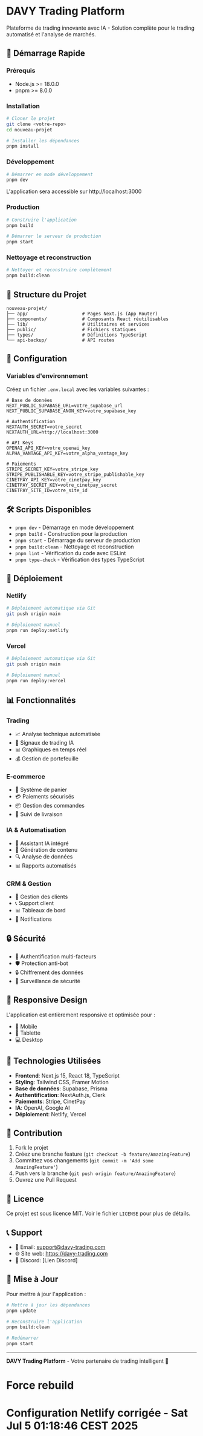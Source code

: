 # DAVY Trading Platform

Plateforme de trading innovante avec IA - Solution complète pour le trading automatisé et l'analyse de marchés.

## 🚀 Démarrage Rapide

### Prérequis
- Node.js >= 18.0.0
- pnpm >= 8.0.0

### Installation
```bash
# Cloner le projet
git clone <votre-repo>
cd nouveau-projet

# Installer les dépendances
pnpm install
```

### Développement
```bash
# Démarrer en mode développement
pnpm dev
```
L'application sera accessible sur http://localhost:3000

### Production
```bash
# Construire l'application
pnpm build

# Démarrer le serveur de production
pnpm start
```

### Nettoyage et reconstruction
```bash
# Nettoyer et reconstruire complètement
pnpm build:clean
```

## 📁 Structure du Projet

```
nouveau-projet/
├── app/                    # Pages Next.js (App Router)
├── components/             # Composants React réutilisables
├── lib/                    # Utilitaires et services
├── public/                 # Fichiers statiques
├── types/                  # Définitions TypeScript
└── api-backup/             # API routes
```

## 🔧 Configuration

### Variables d'environnement
Créez un fichier `.env.local` avec les variables suivantes :

```env
# Base de données
NEXT_PUBLIC_SUPABASE_URL=votre_supabase_url
NEXT_PUBLIC_SUPABASE_ANON_KEY=votre_supabase_key

# Authentification
NEXTAUTH_SECRET=votre_secret
NEXTAUTH_URL=http://localhost:3000

# API Keys
OPENAI_API_KEY=votre_openai_key
ALPHA_VANTAGE_API_KEY=votre_alpha_vantage_key

# Paiements
STRIPE_SECRET_KEY=votre_stripe_key
STRIPE_PUBLISHABLE_KEY=votre_stripe_publishable_key
CINETPAY_API_KEY=votre_cinetpay_key
CINETPAY_SECRET_KEY=votre_cinetpay_secret
CINETPAY_SITE_ID=votre_site_id
```

## 🛠️ Scripts Disponibles

- `pnpm dev` - Démarrage en mode développement
- `pnpm build` - Construction pour la production
- `pnpm start` - Démarrage du serveur de production
- `pnpm build:clean` - Nettoyage et reconstruction
- `pnpm lint` - Vérification du code avec ESLint
- `pnpm type-check` - Vérification des types TypeScript

## 🚀 Déploiement

### Netlify
```bash
# Déploiement automatique via Git
git push origin main

# Déploiement manuel
pnpm run deploy:netlify
```

### Vercel
```bash
# Déploiement automatique via Git
git push origin main

# Déploiement manuel
pnpm run deploy:vercel
```

## 📊 Fonctionnalités

### Trading
- 📈 Analyse technique automatisée
- 🤖 Signaux de trading IA
- 📊 Graphiques en temps réel
- 💰 Gestion de portefeuille

### E-commerce
- 🛒 Système de panier
- 💳 Paiements sécurisés
- 📦 Gestion des commandes
- 🚚 Suivi de livraison

### IA & Automatisation
- 🤖 Assistant IA intégré
- 📝 Génération de contenu
- 🔍 Analyse de données
- 📊 Rapports automatisés

### CRM & Gestion
- 👥 Gestion des clients
- 📞 Support client
- 📊 Tableaux de bord
- 🔔 Notifications

## 🔒 Sécurité

- 🔐 Authentification multi-facteurs
- 🛡️ Protection anti-bot
- 🔒 Chiffrement des données
- 🚨 Surveillance de sécurité

## 📱 Responsive Design

L'application est entièrement responsive et optimisée pour :
- 📱 Mobile
- 📱 Tablette
- 💻 Desktop

## 🎨 Technologies Utilisées

- **Frontend**: Next.js 15, React 18, TypeScript
- **Styling**: Tailwind CSS, Framer Motion
- **Base de données**: Supabase, Prisma
- **Authentification**: NextAuth.js, Clerk
- **Paiements**: Stripe, CinetPay
- **IA**: OpenAI, Google AI
- **Déploiement**: Netlify, Vercel

## 🤝 Contribution

1. Fork le projet
2. Créez une branche feature (`git checkout -b feature/AmazingFeature`)
3. Committez vos changements (`git commit -m 'Add some AmazingFeature'`)
4. Push vers la branche (`git push origin feature/AmazingFeature`)
5. Ouvrez une Pull Request

## 📄 Licence

Ce projet est sous licence MIT. Voir le fichier `LICENSE` pour plus de détails.

## 📞 Support

- 📧 Email: support@davy-trading.com
- 🌐 Site web: https://davy-trading.com
- 📱 Discord: [Lien Discord]

## 🔄 Mise à Jour

Pour mettre à jour l'application :

```bash
# Mettre à jour les dépendances
pnpm update

# Reconstruire l'application
pnpm build:clean

# Redémarrer
pnpm start
```

---

**DAVY Trading Platform** - Votre partenaire de trading intelligent 🚀
# Force rebuild
# Configuration Netlify corrigée - Sat Jul  5 01:18:46 CEST 2025
